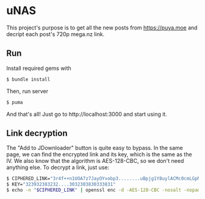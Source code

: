 # uNAS

This project's purpose is to get all the new posts from https://puya.moe and decript each post's 720p mega.nz link.

## Run

Install required gems with 

```bash
$ bundle install
```

Then, run server

```bash
$ puma
```

And that's all! Just go to http://localhost:3000 and start using it.

## Link decryption

The "Add to JDownloader" button is quite easy to bypass. In the same page, we can find the
encrypted link and its key, which is the same as the IV. We also know that the algorithm is
AES-128-CBC, so we don't need anything else. To decrypt a link, just use:

```bash
$ CIPHERED_LINK="3r4f++n1UOA7z7JayOYvobp3........uBpjg1Y8uylACMc0cmLGpMRKU6MiLrBHdOHoLLk04="
$ KEY="323932383232....3032303830333831"
$ echo -n "$CIPHERED_LINK" | openssl enc -d -AES-128-CBC -nosalt -nopad -base64 -A -K ${KEY} -iv ${KEY}`
```